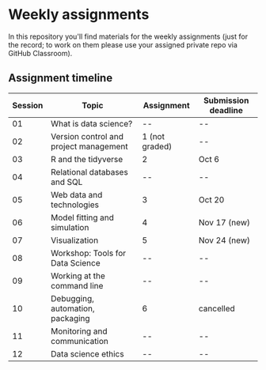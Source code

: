 # Weekly assignments

In this repository you'll find materials for the weekly assignments (just for the record; to work on them please use your assigned private repo via GitHub Classroom). 

## Assignment timeline

| Session | Topic | Assignment | Submission deadline |
|---------|-------|-----------|-----------|
| 01 | What is data science? | -- | --  | 
| 02 | Version control and project management | 1 (not graded) | --  | 
| 03 | R and the tidyverse | 2 | Oct 6  | 
| 04 | Relational databases and SQL | -- | --  | 
| 05 | Web data and technologies | 3 | Oct 20  | 
| 06 | Model fitting and simulation | 4 | Nov 17 (new)  | 
| 07 | Visualization | 5 | Nov 24 (new)  | 
| 08 | Workshop: Tools for Data Science | -- | --  | 
| 09 | Working at the command line | -- | --  | 
| 10 | Debugging, automation, packaging | 6 | cancelled  | 
| 11 | Monitoring and communication | -- | --  | 
| 12 | Data science ethics | -- | --  | 


